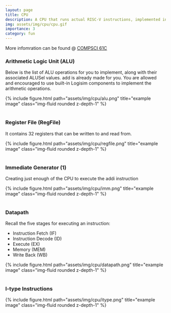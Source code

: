 ```yaml
---
layout: page
title: CPU
description: A CPU that runs actual RISC-V instructions, implemented in Logisim
img: assets/img/cpu/cpu.gif
importance: 3
category: fun
---
```


More infomration can be found @ [COMPSCI 61C](https://cs61c.org/sp23/projects/proj3/part-a/)

### **Arithmetic Logic Unit (ALU)**

Below is the list of ALU operations for you to implement, along with their associated ALUSel values. add is already made for you. You are allowed and encouraged to use built-in Logisim components to implement the arithmetic operations.

<div class="row">
    <div class="col-sm mt-3 mt-md-0">
        {% include figure.html path="assets/img/cpu/alu.png" title="example image" class="img-fluid rounded z-depth-1" %}
    </div>
</div>

<br>

### **Register File (RegFile)**

It contains 32 registers that can be written to and read from.

<div class="row">
    <div class="col-sm mt-3 mt-md-0">
        {% include figure.html path="assets/img/cpu/regfile.png" title="example image" class="img-fluid rounded z-depth-1" %}
    </div>
</div>

<br>

### **Immediate Generator (1)**

Creating just enough of the CPU to execute the addi instruction

<div class="row">
    <div class="col-sm mt-3 mt-md-0">
        {% include figure.html path="assets/img/cpu/imm.png" title="example image" class="img-fluid rounded z-depth-1" %}
    </div>
</div>

<br>

### **Datapath**

Recall the five stages for executing an instruction:

* Instruction Fetch (IF)
* Instruction Decode (ID)
* Execute (EX)
* Memory (MEM)
* Write Back (WB)

<div class="row">
    <div class="col-sm mt-3 mt-md-0">
        {% include figure.html path="assets/img/cpu/datapath.png" title="example image" class="img-fluid rounded z-depth-1" %}
    </div>
</div>

<br>

### **I-type Instructions**

<div class="row">
    <div class="col-sm mt-3 mt-md-0">
        {% include figure.html path="assets/img/cpu/itype.png" title="example image" class="img-fluid rounded z-depth-1" %}
    </div>
</div>